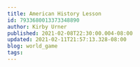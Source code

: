 ```yaml
---
title: American History Lesson
id: 7933680013373348890
author: Kirby Urner
published: 2021-02-08T22:30:00.004-08:00
updated: 2021-02-11T21:57:13.328-08:00
blog: world_game
tags: 
---
```


